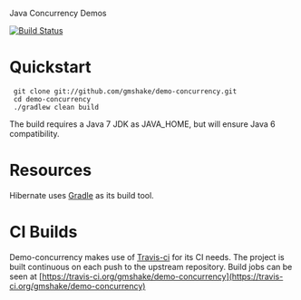 Java Concurrency Demos

[![Build Status](https://travis-ci.org/gmshake/demo-concurrency.svg?branch=master)](https://travis-ci.org/gmshake/demo-concurrency)


Quickstart
==========

     git clone git://github.com/gmshake/demo-concurrency.git
     cd demo-concurrency
     ./gradlew clean build

The build requires a Java 7 JDK as JAVA_HOME, but will ensure Java 6 compatibility.


Resources
=========
     
Hibernate uses [Gradle](http://gradle.org) as its build tool.


CI Builds
=========

Demo-concurrency makes use of [Travis-ci](https://travis-ci.org) for its CI needs.  The project is built continuous on each 
push to the upstream repository. Build jobs can be seen at [https://travis-ci.org/gmshake/demo-concurrency](https://travis-ci.org/gmshake/demo-concurrency)


